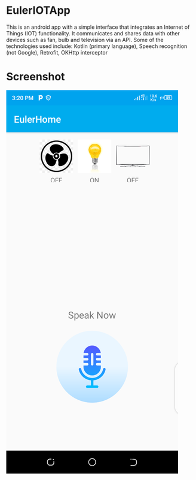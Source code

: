 # EulerIOTApp
This is an android app with a simple interface that integrates an Internet of Things (IOT) functionality. It communicates and shares data with other devices such as fan, bulb and television via an API. Some of the technologies used include: Kotlin (primary language), Speech recognition (not Google), Retrofit, OKHttp interceptor
# Screenshot
![](screenpics/Screenshot_20200912-152020.png)
